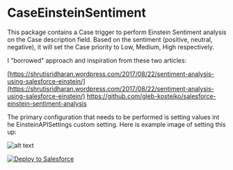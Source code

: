 # CaseEinsteinSentiment

This package contains a Case trigger to perform Einstein Sentiment analysis on the Case description field. Based on the sentiment (positive, neutral, negative), it will set the Case priority to Low, Medium, High respectively.

I "borrowed" approach and inspiration from these two articles:

[https://shrutisridharan.wordpress.com/2017/08/22/sentiment-analysis-using-salesforce-einstein/](https://shrutisridharan.wordpress.com/2017/08/22/sentiment-analysis-using-salesforce-einstein/)
https://github.com/gleb-kosteiko/salesforce-einstein-sentiment-analysis

The primary configuration that needs to be performed is setting values int he EinsteinAPISettings custom setting. Here is example image of setting this up:

![alt text](https://github.com/thedges/CaseEinsteinSentiment/blob/master/CaseEinsteinSentiment.png "Sample Image")

<a href="https://githubsfdeploy.herokuapp.com">
  <img alt="Deploy to Salesforce"
       src="https://raw.githubusercontent.com/afawcett/githubsfdeploy/master/deploy.png">
</a>
